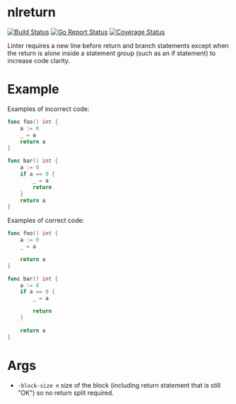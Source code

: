 # nlreturn

[![Build Status](https://travis-ci.org/muXxer/nlreturn.svg?branch=master)](https://travis-ci.org/muXxer/nlreturn)
[![Go Report Status](https://goreportcard.com/badge/github.com/muXxer/nlreturn)](https://goreportcard.com/report/github.com/muXxer/nlreturn)
[![Coverage Status](https://coveralls.io/repos/github/muXxer/nlreturn/badge.svg?branch=master&service=github)](https://coveralls.io/github/muXxer/nlreturn?branch=master)

Linter requires a new line before return and branch statements except when the return is alone inside a statement group (such as an if statement) to increase code clarity.

# Example

Examples of incorrect code:

```go
func foo() int {
    a := 0
    _ = a
    return a
}

func bar() int {
    a := 0
    if a == 0 {
        _ = a
        return
    }
    return a
}
```

Examples of correct code:

```go
func foo() int {
    a := 0
    _ = a

    return a
}

func bar() int {
    a := 0
    if a == 0 {
        _ = a

        return
    }

    return a
}
```

# Args

* `-block-size n` size of the block (including return statement that is still "OK") so no return split required.
